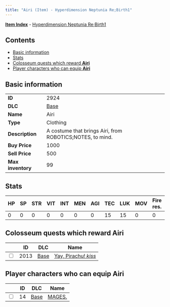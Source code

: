 ```yaml
---
title: "Airi (Item) - Hyperdimension Neptunia Re;Birth1"
---
```


[**Item Index**](/neptunia/rb1/item/index.html) - [Hyperdimension Neptunia Re;Birth1](/neptunia/rb1)

## Contents

- [Basic information](#basic-information)
- [Stats](#stats)
- [Colosseum quests which reward **Airi**](#colosseum-quests-which-reward-airi)
- [Player characters who can equip **Airi**](#player-characters-who-can-equip-airi)

## Basic information

|   |   |
| -- | -- |
| **ID** | 2924 |
| **DLC** | [Base](/neptunia/rb1/dlc/1-base.html) |
| **Name** | Airi |
| **Type** | Clothing |
| **Description** | A costume that brings Airi, from ROBOTICS;NOTES, to mind. |
| **Buy Price** | 1000 |
| **Sell Price** | 500 |
| **Max inventory** | 99 |


## Stats

| HP | SP | STR | VIT | INT | MEN | AGI | TEC | LUK | MOV | Fire res. | Ice res. | Wind res. | Lightning res. |
| -- | -- | --- | --- | --- | --- | --- | --- | --- | --- | --------- | -------- | --------- | -------------- |
| 0 | 0 | 0 | 0 | 0 | 0 | 0 | 15 | 15 | 0 | 0 | 0 | 0 | 0 |


## Colosseum quests which reward **Airi**

|    | ID | DLC | Name |
| -- | -- | --- | ---- |
| <input type="checkbox" id="rb1-colosseum-1-2013" class="trackbox" /> | 2013 | [Base](/neptunia/rb1/dlc/1-base.html) | [Yay, Pirachu! *kiss*](/neptunia/rb1/colosseum/1-2013-yay-pirachu-kiss.html) |


## Player characters who can equip **Airi**

|    | ID | DLC | Name |
| -- | -- | --- | ---- |
| <input type="checkbox" id="rb1-player-1-14" class="trackbox" /> | 14 | [Base](/neptunia/rb1/dlc/1-base.html) | [MAGES.](/neptunia/rb1/player/1-14-mages.html) |
